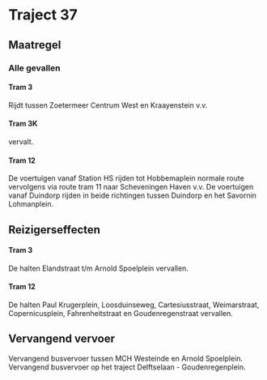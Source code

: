 # Traject 37
## Maatregel
### Alle gevallen

#### Tram 3
Rijdt tussen Zoetermeer Centrum West en Kraayenstein v.v.

#### Tram 3K
vervalt.

#### Tram 12
De voertuigen vanaf Station HS rijden tot Hobbemaplein normale route vervolgens via route tram 11 naar Scheveningen Haven v.v.
De voertuigen vanaf Duindorp rijden in beide richtingen tussen Duindorp en het Savornin Lohmanplein.

## Reizigerseffecten

#### Tram 3
De halten Elandstraat t/m Arnold Spoelplein vervallen.

#### Tram 12
De halten Paul Krugerplein, Loosduinseweg, Cartesiusstraat, Weimarstraat, Copernicusplein, Fahrenheitstraat en Goudenregenstraat vervallen.

## Vervangend vervoer
Vervangend busvervoer tussen MCH Westeinde en Arnold Spoelplein.
Vervangend busvervoer op het traject Delftselaan - Goudenregenplein.



